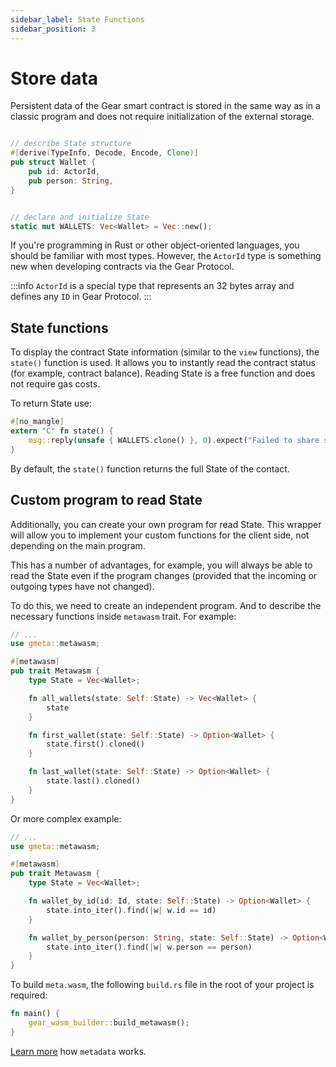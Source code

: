 ```yaml
---
sidebar_label: State Functions
sidebar_position: 3
---
```


# Store data

Persistent data of the Gear smart contract is stored in the same way as in a classic program and does not require initialization of the external storage.

```rust

// describe State structure
#[derive(TypeInfo, Decode, Encode, Clone)]
pub struct Wallet {
    pub id: ActorId,
    pub person: String,
}


// declare and initialize State
static mut WALLETS: Vec<Wallet> = Vec::new();
```

If you're programming in Rust or other object-oriented languages, you should be familiar with most types. However, the `ActorId` type is something new when developing contracts via the Gear Protocol.

:::info
`ActorId` is a special type that represents an 32 bytes array and defines any `ID` in Gear Protocol.
:::

## State functions

To display the contract State information (similar to the `view` functions), the `state()` function is used. It allows you to instantly read the contract status (for example, contract balance). Reading State is a free function and does not require gas costs.

To return State use:

```rust
#[no_mangle]
extern "C" fn state() {
    msg::reply(unsafe { WALLETS.clone() }, 0).expect("Failed to share state");
}
```

By default, the `state()` function returns the full State of the contact.

## Custom program to read State

Additionally, you can create your own program for read State. This wrapper will allow you to implement your custom functions for the client side, not depending on the main program.

This has a number of advantages, for example, you will always be able to read the State even if the program changes (provided that the incoming or outgoing types have not changed).

To do this, we need to create an independent program. And to describe the necessary functions inside `metawasm` trait. For example:

```rust
// ...
use gmeta::metawasm;

#[metawasm]
pub trait Metawasm {
    type State = Vec<Wallet>;

    fn all_wallets(state: Self::State) -> Vec<Wallet> {
        state
    }

    fn first_wallet(state: Self::State) -> Option<Wallet> {
        state.first().cloned()
    }

    fn last_wallet(state: Self::State) -> Option<Wallet> {
        state.last().cloned()
    }
}
```

Or more complex example:

```rust
// ...
use gmeta::metawasm;

#[metawasm]
pub trait Metawasm {
    type State = Vec<Wallet>;

    fn wallet_by_id(id: Id, state: Self::State) -> Option<Wallet> {
        state.into_iter().find(|w| w.id == id)
    }

    fn wallet_by_person(person: String, state: Self::State) -> Option<Wallet> {
        state.into_iter().find(|w| w.person == person)
    }
}
```

To build `meta.wasm`, the following `build.rs` file in the root of your project is required:

```rust
fn main() {
    gear_wasm_builder::build_metawasm();
}
```

[Learn more](/docs/developing-contracts/metadata/) how `metadata` works.